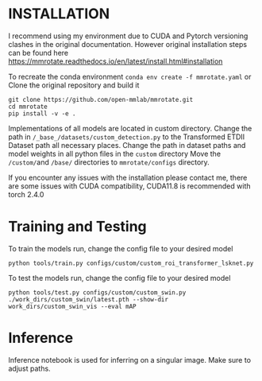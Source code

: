 #  INSTALLATION
I recommend using my environment due to CUDA and Pytorch versioning clashes in the original documentation. However original installation steps can be found here https://mmrotate.readthedocs.io/en/latest/install.html#installation

To recreate the conda environment
`conda env create -f mmrotate.yaml` or 
Clone the original repository and build it

    git clone https://github.com/open-mmlab/mmrotate.git
    cd mmrotate
    pip install -v -e .


Implementations of all models are located in custom directory. Change the path in `/_base_/datasets/custom_detection.py` to the Transformed ETDII Dataset path all necessary places. Change the path in dataset paths and model weights in all python files in the `custom` directory
Move the `/custom/`and `/base/` directories to `mmrotate/configs` directory.

If you encounter any issues with the installation please contact me, there are some issues with CUDA compatibility, CUDA11.8 is recommended with torch 2.4.0

# Training and Testing
To train the models run, change the config file to your desired model

    python tools/train.py configs/custom/custom_roi_transformer_lsknet.py
To test the models run, change the config file to your desired model

    python tools/test.py configs/custom/custom_swin.py ./work_dirs/custom_swin/latest.pth --show-dir work_dirs/custom_swin_vis --eval mAP

# Inference
Inference notebook is used for inferring on a singular image. Make sure to adjust paths.
